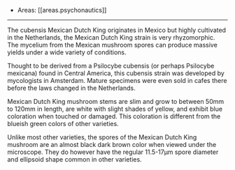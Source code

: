 
- Areas: [[areas.psychonautics]]

---

The cubensis Mexican Dutch King originates in Mexico but highly cultivated in the Netherlands, the Mexican Dutch King strain is very rhyzomorphic. The mycelium from the Mexican mushroom spores can produce massive yields under a wide variety of conditions.

Thought to be derived from a Psilocybe cubensis (or perhaps Psilocybe mexicana) found in Central America, this cubensis strain was developed by mycologists in Amsterdam. Mature specimens were even sold in cafes there before the laws changed in the Netherlands.

Mexican Dutch King mushroom stems are slim and grow to between 50mm to 120mm in length, are white with slight shades of yellow, and exhibit blue coloration when touched or damaged. This coloration is different from the blueish green colors of other varieties.

Unlike most other varieties, the spores of the Mexican Dutch King mushroom are an almost black dark brown color when viewed under the microscope. They do however have the regular 11.5-17µm spore diameter and ellipsoid shape common in other varieties.

